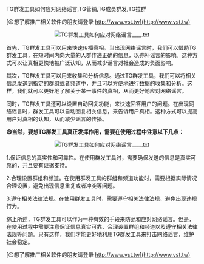 TG群发工具如何应对网络谣言,TG营销,TG成员群发,TG拉群

[😍想了解推广相关软件的朋友请登录 http://www.vst.tw](http://www.vst.tw)

 <center><img src="https://vst.tw/MP4/tuiguang/png/2.png" alt="TG群发工具如何应对网络谣言____.txt"></center>

首先，TG群发工具可以用来快速传播真相。当出现网络谣言时，我们可以借助TG群发工具，在短时间内向大量的人群传递正确的信息，以弥补谣言的影响。这种方式可以让真相更快地被广泛认知，从而减少谣言对社会造成的负面影响。

其次，TG群发工具可以用来收集和分析信息。通过TG群发工具，我们可以将相关信息发送到指定的群组或者频道中，并且可以方便地进行数据的收集和分析。这样，我们就可以更好地了解关于某一事件的真相，从而更好地应对网络谣言。

同时，TG群发工具还可以设置自动回复功能，来快速回答用户的问题。在出现网络谣言时，群发工具可以自动回复相关信息，来告诉用户真相。这种方式可以提高用户对真相的认知，从而减少谣言的传播。

**😄当然，要想TG群发工具真正发挥作用，需要在使用过程中注意以下几点：**

 <center><img src="https://vst.tw/MP4/tuiguang/png/7.png" alt="TG群发工具如何应对网络谣言____.txt"></center>

1.保证信息的真实性和可靠性。在使用群发工具时，需要确保发送的信息是真实可靠的，并且要有证据支持。

2.合理设置群组和频道。在使用群发工具的群组和频道功能时，需要根据实际情况合理设置，避免出现信息重复或者冲突等问题。

3.遵守相关法律法规。在使用群发工具时，需要遵守相关法律法规，避免出现违规行为。

综上所述，TG群发工具可以作为一种有效的手段来防范和应对网络谣言。但是，在使用过程中需要注意保证信息真实可靠、合理设置群组和频道以及遵守相关法律法规等问题。只有这样，我们才能更好地利用TG群发工具来打击网络谣言，维护社会稳定。

[😍想了解推广相关软件的朋友请登录 http://www.vst.tw](http://www.vst.tw)



